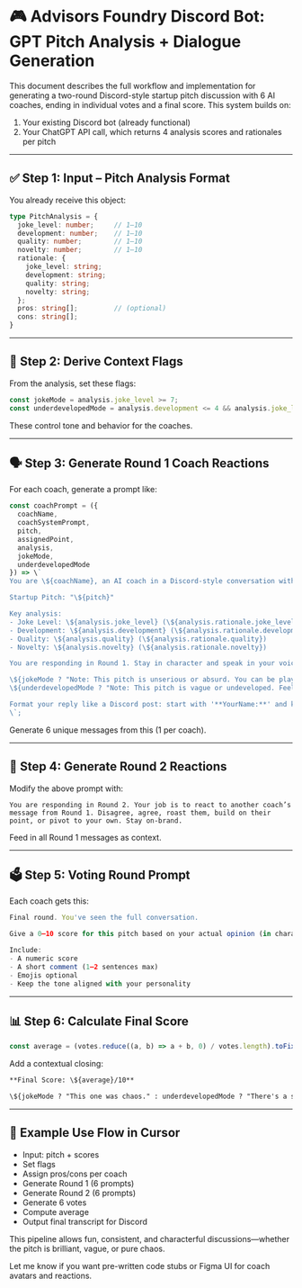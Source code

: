 # 🎮 Advisors Foundry Discord Bot: GPT Pitch Analysis + Dialogue Generation

This document describes the full workflow and implementation for generating a two-round Discord-style startup pitch discussion with 6 AI coaches, ending in individual votes and a final score. This system builds on:

1. Your existing Discord bot (already functional)
2. Your ChatGPT API call, which returns 4 analysis scores and rationales per pitch

---

## ✅ Step 1: Input – Pitch Analysis Format

You already receive this object:

```ts
type PitchAnalysis = {
  joke_level: number;     // 1–10
  development: number;    // 1–10
  quality: number;        // 1–10
  novelty: number;        // 1–10
  rationale: {
    joke_level: string;
    development: string;
    quality: string;
    novelty: string;
  };
  pros: string[];         // (optional)
  cons: string[];
}
```

---

## 🧠 Step 2: Derive Context Flags

From the analysis, set these flags:

```ts
const jokeMode = analysis.joke_level >= 7;
const underdevelopedMode = analysis.development <= 4 && analysis.joke_level < 7;
```

These control tone and behavior for the coaches.

---

## 🗣️ Step 3: Generate Round 1 Coach Reactions

For each coach, generate a prompt like:

```ts
const coachPrompt = ({
  coachName,
  coachSystemPrompt,
  pitch,
  assignedPoint,
  analysis,
  jokeMode,
  underdevelopedMode
}) => \`
You are \${coachName}, an AI coach in a Discord-style conversation with other startup mentors.

Startup Pitch: "\${pitch}"

Key analysis:
- Joke Level: \${analysis.joke_level} (\${analysis.rationale.joke_level})
- Development: \${analysis.development} (\${analysis.rationale.development})
- Quality: \${analysis.quality} (\${analysis.rationale.quality})
- Novelty: \${analysis.novelty} (\${analysis.rationale.novelty})

You are responding in Round 1. Stay in character and speak in your voice. Mention or riff on this point: "\${assignedPoint}".

\${jokeMode ? "Note: This pitch is unserious or absurd. You can be playful, sarcastic, or imaginative." : ""}
\${underdevelopedMode ? "Note: This pitch is vague or undeveloped. Feel free to speculate, express curiosity, or critique the lack of clarity." : ""}

Format your reply like a Discord post: start with '**YourName:**' and keep it short, punchy, and fun. You are not summarizing—you are reacting.
\`;
```

Generate 6 unique messages from this (1 per coach).

---

## 🔁 Step 4: Generate Round 2 Reactions

Modify the above prompt with:

```text
You are responding in Round 2. Your job is to react to another coach’s message from Round 1. Disagree, agree, roast them, build on their point, or pivot to your own. Stay on-brand.
```

Feed in all Round 1 messages as context.

---

## 🗳️ Step 5: Voting Round Prompt

Each coach gets this:

```ts
Final round. You've seen the full conversation.

Give a 0–10 score for this pitch based on your actual opinion (in character). Use real investor logic: joke ideas get low scores, great ideas get high scores.

Include:
- A numeric score
- A short comment (1–2 sentences max)
- Emojis optional
- Keep the tone aligned with your personality
```

---

## 📊 Step 6: Calculate Final Score

```ts
const average = (votes.reduce((a, b) => a + b, 0) / votes.length).toFixed(1);
```

Add a contextual closing:

```markdown
**Final Score: \${average}/10**

\${jokeMode ? "This one was chaos." : underdevelopedMode ? "There's a spark here—but needs more clarity." : "A solid debate, even if we didn’t all agree."}
```

---

## 🧩 Example Use Flow in Cursor

- Input: pitch + scores
- Set flags
- Assign pros/cons per coach
- Generate Round 1 (6 prompts)
- Generate Round 2 (6 prompts)
- Generate 6 votes
- Compute average
- Output final transcript for Discord

This pipeline allows fun, consistent, and characterful discussions—whether the pitch is brilliant, vague, or pure chaos.

Let me know if you want pre-written code stubs or Figma UI for coach avatars and reactions.